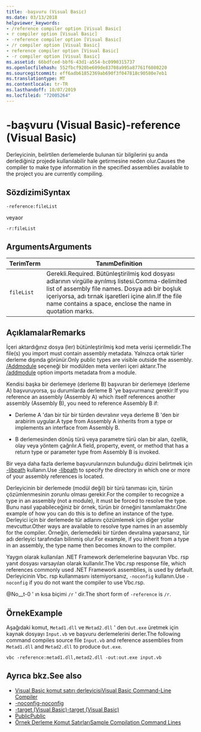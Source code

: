 ```yaml
---
title: -başvuru (Visual Basic)
ms.date: 03/13/2018
helpviewer_keywords:
- /reference compiler option [Visual Basic]
- r compiler option [Visual Basic]
- -reference compiler option [Visual Basic]
- /r compiler option [Visual Basic]
- reference compiler option [Visual Basic]
- -r compiler option [Visual Basic]
ms.assetid: 66bdfced-bbf6-43d1-a554-bc0990315737
ms.openlocfilehash: 552fbcf920be609de83708a995a87761f6080220
ms.sourcegitcommit: eff6adb61852369ab690f3f047818c90580e7eb1
ms.translationtype: MT
ms.contentlocale: tr-TR
ms.lasthandoff: 10/07/2019
ms.locfileid: "72005264"
---
```

# <a name="-reference-visual-basic"></a><span data-ttu-id="bd5ed-102">-başvuru (Visual Basic)</span><span class="sxs-lookup"><span data-stu-id="bd5ed-102">-reference (Visual Basic)</span></span>
<span data-ttu-id="bd5ed-103">Derleyicinin, belirtilen derlemelerde bulunan tür bilgilerini şu anda derlediğiniz projede kullanılabilir hale getirmesine neden olur.</span><span class="sxs-lookup"><span data-stu-id="bd5ed-103">Causes the compiler to make type information in the specified assemblies available to the project you are currently compiling.</span></span>  
  
## <a name="syntax"></a><span data-ttu-id="bd5ed-104">Sözdizimi</span><span class="sxs-lookup"><span data-stu-id="bd5ed-104">Syntax</span></span>  
  
```console  
-reference:fileList  
```

<span data-ttu-id="bd5ed-105">veya</span><span class="sxs-lookup"><span data-stu-id="bd5ed-105">or</span></span>

```console
-r:fileList  
```  
  
## <a name="arguments"></a><span data-ttu-id="bd5ed-106">Arguments</span><span class="sxs-lookup"><span data-stu-id="bd5ed-106">Arguments</span></span>  
  
|<span data-ttu-id="bd5ed-107">Terim</span><span class="sxs-lookup"><span data-stu-id="bd5ed-107">Term</span></span>|<span data-ttu-id="bd5ed-108">Tanım</span><span class="sxs-lookup"><span data-stu-id="bd5ed-108">Definition</span></span>|  
|---|---|  
|`fileList`|<span data-ttu-id="bd5ed-109">Gerekli.</span><span class="sxs-lookup"><span data-stu-id="bd5ed-109">Required.</span></span> <span data-ttu-id="bd5ed-110">Bütünleştirilmiş kod dosyası adlarının virgülle ayrılmış listesi.</span><span class="sxs-lookup"><span data-stu-id="bd5ed-110">Comma-delimited list of assembly file names.</span></span> <span data-ttu-id="bd5ed-111">Dosya adı bir boşluk içeriyorsa, adı tırnak işaretleri içine alın.</span><span class="sxs-lookup"><span data-stu-id="bd5ed-111">If the file name contains a space, enclose the name in quotation marks.</span></span>|  
  
## <a name="remarks"></a><span data-ttu-id="bd5ed-112">Açıklamalar</span><span class="sxs-lookup"><span data-stu-id="bd5ed-112">Remarks</span></span>  
 <span data-ttu-id="bd5ed-113">İçeri aktardığınız dosya (ler) bütünleştirilmiş kod meta verisi içermelidir.</span><span class="sxs-lookup"><span data-stu-id="bd5ed-113">The file(s) you import must contain assembly metadata.</span></span> <span data-ttu-id="bd5ed-114">Yalnızca ortak türler derleme dışında görünür.</span><span class="sxs-lookup"><span data-stu-id="bd5ed-114">Only public types are visible outside the assembly.</span></span> <span data-ttu-id="bd5ed-115">[/Addmodule](../../../visual-basic/reference/command-line-compiler/addmodule.md) seçeneği bir modülden meta verileri içeri aktarır.</span><span class="sxs-lookup"><span data-stu-id="bd5ed-115">The [/addmodule](../../../visual-basic/reference/command-line-compiler/addmodule.md) option imports metadata from a module.</span></span>  
  
 <span data-ttu-id="bd5ed-116">Kendisi başka bir derlemeye (derleme B) başvuran bir derlemeye (derleme A) başvuruyorsa, şu durumlarda derleme B 'ye başvurmanız gerekir:</span><span class="sxs-lookup"><span data-stu-id="bd5ed-116">If you reference an assembly (Assembly A) which itself references another assembly (Assembly B), you need to reference Assembly B if:</span></span>  
  
- <span data-ttu-id="bd5ed-117">Derleme A 'dan bir tür bir türden devralınır veya derleme B 'den bir arabirim uygular.</span><span class="sxs-lookup"><span data-stu-id="bd5ed-117">A type from Assembly A inherits from a type or implements an interface from Assembly B.</span></span>  
  
- <span data-ttu-id="bd5ed-118">B derlemesinden dönüş türü veya parametre türü olan bir alan, özellik, olay veya yöntem çağrılır.</span><span class="sxs-lookup"><span data-stu-id="bd5ed-118">A field, property, event, or method that has a return type or parameter type from Assembly B is invoked.</span></span>  
  
 <span data-ttu-id="bd5ed-119">Bir veya daha fazla derleme başvurularınızın bulunduğu dizini belirtmek için [-libpath](../../../visual-basic/reference/command-line-compiler/libpath.md) kullanın.</span><span class="sxs-lookup"><span data-stu-id="bd5ed-119">Use [-libpath](../../../visual-basic/reference/command-line-compiler/libpath.md) to specify the directory in which one or more of your assembly references is located.</span></span>  
  
 <span data-ttu-id="bd5ed-120">Derleyicinin bir derlemede (modül değil) bir türü tanıması için, türün çözümlenmesinin zorunlu olması gerekir.</span><span class="sxs-lookup"><span data-stu-id="bd5ed-120">For the compiler to recognize a type in an assembly (not a module), it must be forced to resolve the type.</span></span> <span data-ttu-id="bd5ed-121">Bunu nasıl yapabileceğiniz bir örnek, türün bir örneğini tanımlamaktır.</span><span class="sxs-lookup"><span data-stu-id="bd5ed-121">One example of how you can do this is to define an instance of the type.</span></span> <span data-ttu-id="bd5ed-122">Derleyici için bir derlemede tür adlarını çözümlemek için diğer yollar mevcuttur.</span><span class="sxs-lookup"><span data-stu-id="bd5ed-122">Other ways are available to resolve type names in an assembly for the compiler.</span></span> <span data-ttu-id="bd5ed-123">Örneğin, derlemedeki bir türden devralma yaparsanız, tür adı derleyici tarafından bilinmiş olur.</span><span class="sxs-lookup"><span data-stu-id="bd5ed-123">For example, if you inherit from a type in an assembly, the type name then becomes known to the compiler.</span></span>  
  
 <span data-ttu-id="bd5ed-124">Yaygın olarak kullanılan .NET Framework derlemelerine başvuran Vbc. rsp yanıt dosyası varsayılan olarak kullanılır.</span><span class="sxs-lookup"><span data-stu-id="bd5ed-124">The Vbc.rsp response file, which references commonly used .NET Framework assemblies, is used by default.</span></span> <span data-ttu-id="bd5ed-125">Derleyicinin Vbc. rsp kullanmasını istemiyorsanız, `-noconfig` kullanın.</span><span class="sxs-lookup"><span data-stu-id="bd5ed-125">Use `-noconfig` if you do not want the compiler to use Vbc.rsp.</span></span>  
  
 <span data-ttu-id="bd5ed-126">@No__t-0 ' ın kısa biçimi `/r` ' dir.</span><span class="sxs-lookup"><span data-stu-id="bd5ed-126">The short form of `-reference` is `/r`.</span></span>  
  
## <a name="example"></a><span data-ttu-id="bd5ed-127">Örnek</span><span class="sxs-lookup"><span data-stu-id="bd5ed-127">Example</span></span>  
 <span data-ttu-id="bd5ed-128">Aşağıdaki komut, `Metad1.dll` ve `Metad2.dll` ' den `Out.exe` üretmek için kaynak dosyayı `Input.vb` ve başvuru derlemelerini derler.</span><span class="sxs-lookup"><span data-stu-id="bd5ed-128">The following command compiles source file `Input.vb` and reference assemblies from `Metad1.dll` and `Metad2.dll` to produce `Out.exe`.</span></span>  
  
```console
vbc -reference:metad1.dll,metad2.dll -out:out.exe input.vb  
```  
  
## <a name="see-also"></a><span data-ttu-id="bd5ed-129">Ayrıca bkz.</span><span class="sxs-lookup"><span data-stu-id="bd5ed-129">See also</span></span>

- [<span data-ttu-id="bd5ed-130">Visual Basic komut satırı derleyicisi</span><span class="sxs-lookup"><span data-stu-id="bd5ed-130">Visual Basic Command-Line Compiler</span></span>](../../../visual-basic/reference/command-line-compiler/index.md)
- [<span data-ttu-id="bd5ed-131">-noconfig</span><span class="sxs-lookup"><span data-stu-id="bd5ed-131">-noconfig</span></span>](../../../visual-basic/reference/command-line-compiler/noconfig.md)
- [<span data-ttu-id="bd5ed-132">-target (Visual Basic)</span><span class="sxs-lookup"><span data-stu-id="bd5ed-132">-target (Visual Basic)</span></span>](../../../visual-basic/reference/command-line-compiler/target.md)
- [<span data-ttu-id="bd5ed-133">Public</span><span class="sxs-lookup"><span data-stu-id="bd5ed-133">Public</span></span>](../../../visual-basic/language-reference/modifiers/public.md)
- [<span data-ttu-id="bd5ed-134">Örnek Derleme Komut Satırları</span><span class="sxs-lookup"><span data-stu-id="bd5ed-134">Sample Compilation Command Lines</span></span>](../../../visual-basic/reference/command-line-compiler/sample-compilation-command-lines.md)
